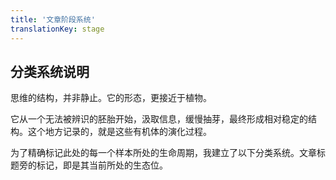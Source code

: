```yaml
---
title: '文章阶段系统'
translationKey: stage
---
```

## 分类系统说明

思维的结构，并非静止。它的形态，更接近于植物。

它从一个无法被辨识的胚胎开始，汲取信息，缓慢抽芽，最终形成相对稳定的结构。这个地方记录的，就是这些有机体的演化过程。

为了精确标记此处的每一个样本所处的生命周期，我建立了以下分类系统。文章标题旁的标记，即是其当前所处的生态位。